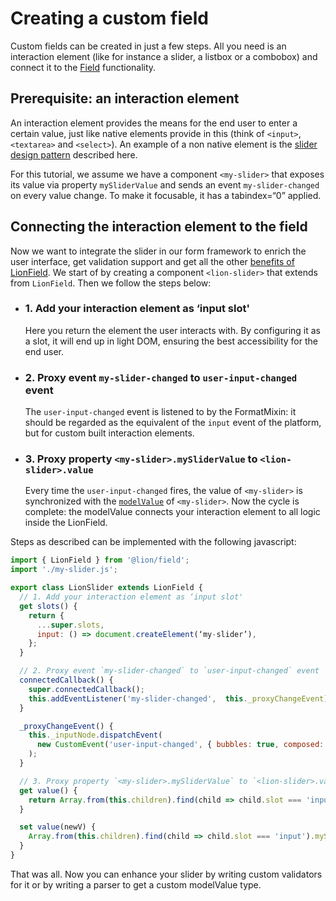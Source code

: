 # Creating a custom field

Custom fields can be created in just a few steps. All you need is an interaction element
(like for instance a slider, a listbox or a combobox) and connect it to the [Field](../README.md)
functionality.

## Prerequisite: an interaction element

An interaction element provides the means for the end user to enter a certain value, just like
native elements provide in this (think of `<input>`, `<textarea>` and `<select>`).
An example of a non native element is the
[slider design pattern](https://www.w3.org/TR/2017/NOTE-wai-aria-practices-1.1-20171214/#slider)
described here.

For this tutorial, we assume we have a component `<my-slider>` that exposes its value via property
`mySliderValue` and sends an event `my-slider-changed` on every value change. To make it focusable,
it has a tabindex=“0” applied.

## Connecting the interaction element to the field

Now we want to integrate the slider in our form framework to enrich the user interface, get
validation support and get all the other [benefits of LionField](../README.md).
We start of by creating a component `<lion-slider>` that extends from `LionField`.
Then we follow the steps below:

- ### 1. Add your interaction element as ‘input slot'

  Here you return the element the user interacts with. By configuring it as a slot, it will end up
  in light DOM, ensuring the best accessibility for the end user.

- ### 2. Proxy event `my-slider-changed` to `user-input-changed` event

  The `user-input-changed` event is listened to by the FormatMixin: it should be regarded as the
  equivalent of the `input` event of the platform, but for custom built interaction elements.

- ### 3. Proxy property `<my-slider>.mySliderValue` to `<lion-slider>.value`

  Every time the `user-input-changed` fires, the value of `<my-slider>` is synchronized with the
  [`modelValue`](./modelValue.md) of `<my-slider>`. Now the cycle is complete: the modelValue connects
  your interaction element to all logic inside the LionField.

Steps as described can be implemented with the following javascript:

```js
import { LionField } from '@lion/field';
import './my-slider.js';

export class LionSlider extends LionField {
  // 1. Add your interaction element as ‘input slot'
  get slots() {
    return {
      ...super.slots,
      input: () => document.createElement(‘my-slider’),
    };
  }

  // 2. Proxy event `my-slider-changed` to `user-input-changed` event
  connectedCallback() {
    super.connectedCallback();
    this.addEventListener('my-slider-changed',  this._proxyChangeEvent);
  }

  _proxyChangeEvent() {
    this._inputNode.dispatchEvent(
      new CustomEvent('user-input-changed', { bubbles: true, composed: true }),
    );
  }

  // 3. Proxy property `<my-slider>.mySliderValue` to `<lion-slider>.value`
  get value() {
    return Array.from(this.children).find(child => child.slot === 'input').mySliderValue;
  }

  set value(newV) {
    Array.from(this.children).find(child => child.slot === 'input').mySliderValue = newV;
  }
}
```

That was all. Now you can enhance your slider by writing custom validators for it
or by writing a parser to get a custom modelValue type.
